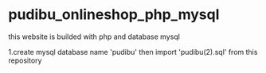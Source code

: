 # pudibu_onlineshop_php_mysql
this website is builded with php and database mysql

1.create mysql database name 'pudibu' then import 'pudibu(2).sql' from this repository
